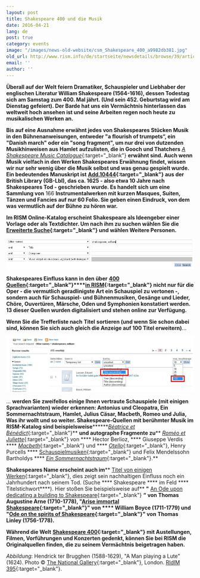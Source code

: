 ```yaml
---
layout: post
title: Shakespeare 400 und die Musik
date: 2016-04-21
lang: de
post: true
category: events
image: "/images/news-old-website/csm_Shakespeare_400_a9982db381.jpg"
old_url: http://www.rism.info/de/startseite/newsdetails/browse/39/article/64/shakespeare-400-in-music.html
email: ''
author: ''
---
```


**Überall auf der Welt feiern Dramatiker, Schauspieler und Liebhaber der englischen Literatur William Shakespeare (1564-1616), dessen Todestag sich am Samstag zum 400. Mal jährt. (Und sein 452. Geburtstag wird am Dienstag gefeiert). Der Barde hat uns ein Vermächtnis hinterlassen das weltweit hoch ansehen ist und seine Arbeiten regen noch heute zu musikalischen Werken an.**

**Bis auf eine Ausnahme erwähnt jedes von Shakespeares Stücken Musik in den Bühnenanweisungen, entweder "a flourish of trumpets“, ein "Danish march" oder ein "song fragment", um nur drei von dutzenden Musikhinweisen aus**  **Hamlet**  **aufzulisten, die in Gooch und Thatchers** [_A Shakespeare Music Catalogue_](https://global.oup.com/academic/product/a-shakespeare-music-catalogue-9780198129417){:target="_blank"} **erwähnt sind. Auch wenn Musik vielfach in den Werken Shakespeares Erwähnung findet, wissen wir nur sehr wenig über die Musik selbst und was genau gespielt wurde. Ein bedeutendes Manuskript ist** **[Add.10444](https://opac.rism.info/search?id=800261277){:target="_blank"} aus der British Library (GB-Lbl), das ca. 1625 - also etwa 10 Jahre nach Shakespeares Tod - geschrieben wurde. Es handelt sich um eine Sammlung von** 166 **Instrumentalwerken mit kurzen Masques, Suiten, Tänzen und Fancies auf nur 60 Folio. Sie geben einen Eindruck, von dem was vermutlich auf der Bühne zu hören war.**

**Im RISM Online-Katalog erscheint Shakespeare als Ideengeber einer Vorlage oder als Textdichter. Um nach ihm zu suchen wählen Sie die** **[Erweiterte Suche](https://opac.rism.info/metaopac/start.do?View=rism&SearchType=2&Language=en){:target="_blank"} und wählen Weitere Personen.**

![Advanced search](/resources-old-website/news/Shakespeare_400_advanced_954_x_157.jpg)

**Shakespeares Einfluss kann in den über** **[400 Quellen](https://opac.rism.info/search?View=rism&q=william+shakespeare){:target="_blank"}****[in RISM](https://opac.rism.info/search?View=rism&q=william+shakespeare){:target="_blank"} nicht nur für die Oper - die vermutlich geradlinigste Art ein Schauspiel zu vertonen -, sondern auch für Schauspiel- und Bühnenmusiken, Gesänge und Lieder, Chöre, Ouvertüren, Märsche, Oden und Symphonien konstatiert werden. 13 dieser Quellen wurden digitalisiert und stehen online zur Verfügung.**

**Wenn Sie die Trefferliste nach**  **Titel** **sortieren (und wenn Sie schon dabei sind, können Sie sich auch gleich die Anzeige auf 100 Titel erweitern)**...

![Sort](/resources-old-website/news/Shakespeare_400_sort_1012_x_298.jpg)

... **werden Sie zweifellos einige Ihnen vertraute Schauspiele (mit einigen Sprachvarianten) wieder erkennen: Antonius und Cleopatra, Ein Sommernachtstraum, Hamlet, Julius Cäsar, Macbeth, Romeo und Julia, Was ihr wollt und so weiter. Shakespeare-Quellen mit berühmter Musik im RISM-Katalog sind beispielsweise********[_Béatrice et Bénédict_](https://opac.rism.info/search?id=450059256){:target="_blank"}**  **und autographe Fragmente zu**** [_Roméo et Juliette_](https://opac.rism.info/search?id=464130083){:target="_blank"} von **** Hector Berlioz, **** Giuseppe Verdis **** [_Macbeth_](https://opac.rism.info/search?View=rism&author=verdi&q=macbeth){:target="_blank"} und **** [_Otello_](https://opac.rism.info/search?View=rism&author=verdi&q=otello){:target="_blank"}, Henry Purcells **** [Schauspielmusiken](https://opac.rism.info/search?View=rism&q=william+shakespeare&author=purcell){:target="_blank"} und Felix Mendelssohn Bartholdys **** [_Ein Sommernachtstraum_](https://opac.rism.info/search?View=rism&q=william+shakespeare+mendelssohn+sommernachtstraum){:target="_blank"}.**

**Shakespeares Name erscheint auch im**** [Titel von einigen Werken](https://opac.rism.info/search?View=rism&title=shakespeare){:target="_blank"}, dies zeigt sein nachhaltigen Einfluss noch ein Jahrhundert nach seinem Tod. (Suche **** Shakespeare **** im Feld **** Titelstichwort****). Hier stoßen Sie beispielsweise auf**  **"** [An Ode upon dedicating a building to Shakespeare](https://opac.rism.info/search?View=rism&title=an+ode+upon+dedicating+shakespeare){:target="_blank"} **“** **von Thomas Augustine Arne (1710-1778), "****[Arise immortal Shakespeare](https://opac.rism.info/search?id=800226677){:target="_blank"}" von **** William Boyce (1711-1779) und "****[Ode on the spirits of Shakespeare](https://opac.rism.info/search?View=rism&title=Ode+on+the+spirits+of+Shakespeare){:target="_blank"}" von** **Thomas Linley (1756-1778).**

**Während die Welt** **[Shakespeare 400](http://www.shakespeare400.org/){:target="_blank"} mit Austellungen, Filmen, Vorführungen und Konzerten gedenkt, können Sie bei RISM die Originalquellen finden, die zu seinem Vermächtnis beigetragen haben.**

_Abbildung_: Hendrick ter Brugghen (1588-1629), "A Man playing a Lute" (1624). Photo © [The National Gallery](http://www.nationalgallery.org.uk/paintings/hendrick-ter-brugghen-a-man-playing-a-lute){:target="_blank"}, London. [RIdIM 395](http://db.ridim.org/display.php?ridim_id=395){:target="_blank"}.